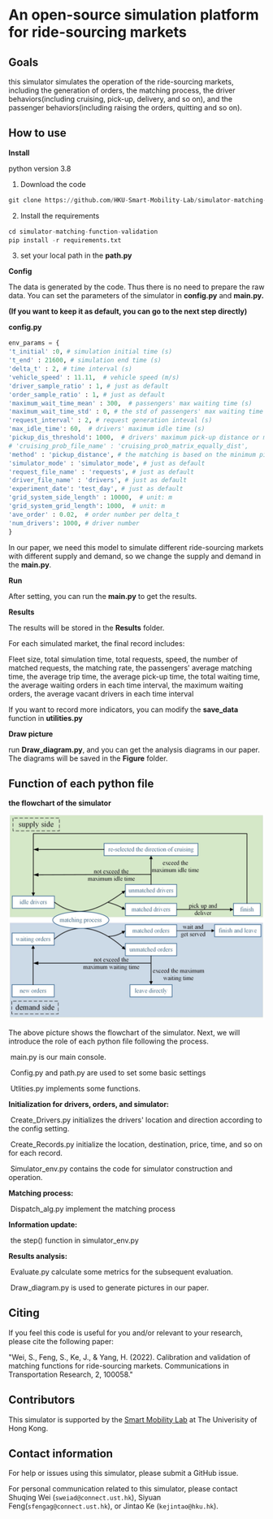 # **An open-source simulation platform for ride-sourcing markets**

## **Goals**

this simulator simulates the operation of the ride-sourcing markets, including the generation of orders, the matching process, the driver behaviors(including cruising, pick-up, delivery, and so on), and the passenger behaviors(including raising the orders, quitting and so on).

## How to use

**Install**

python version 3.8

1. Download the code

```python
git clone https://github.com/HKU-Smart-Mobility-Lab/simulator-matching-function-validation
```

2. Install the requirements

```python
cd simulator-matching-function-validation
pip install -r requirements.txt
```

3. set your local path in the **path.py**

**Config**

The data is generated by the code. Thus there is no need to prepare the raw data. You can set the parameters of the simulator in **config.py** and **main.py.**

**(If you want to keep it as default, you can go to the next step directly)**

**config.py**

```python
env_params = {
't_initial' :0, # simulation initial time (s)
't_end' : 21600, # simulation end time (s)
'delta_t' : 2, # time interval (s)
'vehicle_speed' : 11.11,  # vehicle speed (m/s) 
'driver_sample_ratio' : 1, # just as default
'order_sample_ratio' : 1, # just as default
'maximum_wait_time_mean' : 300,  # passengers' max waiting time (s)
'maximum_wait_time_std' : 0, # the std of passengers' max waiting time (s)
'request_interval' : 2, # request generation inteval (s)
'max_idle_time': 60,  # drivers' maximum idle time (s)
'pickup_dis_threshold': 1000,  # drivers' maximum pick-up distance or matching distance (m) 
# 'cruising_prob_file_name' : 'cruising_prob_matrix_equally_dist',
'method' : 'pickup_distance', # the matching is based on the minimum pick-up distance
'simulator_mode' : 'simulator_mode', # just as default
'request_file_name' : 'requests', # just as default
'driver_file_name' : 'drivers', # just as default
'experiment_date': 'test_day', # just as default
'grid_system_side_length' : 10000,  # unit: m
'grid_system_grid_length': 1000,  # unit: m
'ave_order' : 0.02,  # order number per delta_t
'num_drivers': 1000, # driver number
}
```

In our paper, we need this model to simulate different ride-sourcing markets with different supply and demand, so we change the supply and demand in the **main.py**.

**Run**

After setting, you can run the **main.py** to get the results.

**Results**

The results will be stored in the **Results** folder.

For each simulated market, the final record includes:

Fleet size, total simulation time, total requests, speed, the number of matched requests, the matching rate, the passengers' average matching time, the average trip time,  the average pick-up time, the total waiting time, the average waiting orders in each time interval, the maximum waiting orders, the average vacant drivers in each time interval

If you want to record more indicators, you can modify the **save_data** function in **utilities.py**

**Draw picture**

run **Draw_diagram.py**, and you can get the analysis diagrams in our paper. The diagrams will be saved in the **Figure** folder.



## **Function of each python file**

**the flowchart of the simulator**

![flowchart](https://github.com/HKU-Smart-Mobility-Lab/simulator-matching-function-validation/blob/main/flowchart.jpeg?raw=true)

The above picture shows the flowchart of the simulator. Next, we will introduce the role of each python file following the process.

​		main.py is our main console.

​		Config.py  and path.py are used to set some basic settings

​		Utlities.py implements some functions.

**Initialization for drivers, orders, and simulator:**

​		Create_Drivers.py initializes the drivers' location and direction according to the config setting.

​		Create_Records.py initialize the location, destination, price, time, and so on for each record.

​		Simulator_env.py contains the code for simulator construction and operation.

**Matching process:**

​		Dispatch_alg.py implement the matching process

**Information update:**

​		the step() function in simulator_env.py

**Results analysis:**

​		Evaluate.py calculate some metrics for the subsequent evaluation.

​		Draw_diagram.py is used to generate pictures in our paper.



## **Citing**

If you feel this code is useful for you and/or relevant to your research, please cite the following paper:

"Wei, S., Feng, S., Ke, J., & Yang, H. (2022). Calibration and validation of matching functions for ride-sourcing markets. Communications in Transportation Research, 2, 100058."

## Contributors

This simulator is supported by the [Smart Mobility Lab](https://github.com/HKU-Smart-Mobility-Lab) at The Univerisity of Hong Kong.

## **Contact information**

For help or issues using this simulator, please submit a GitHub issue.

For personal communication related to this simulator, please contact Shuqing Wei (`sweiad@connect.ust.hk`), Siyuan Feng(`sfengag@connect.ust.hk`), or Jintao Ke (`kejintao@hku.hk`).
